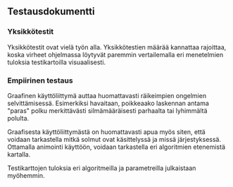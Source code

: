 ## Testausdokumentti

### Yksikkötestit

Yksikkötestit ovat vielä työn alla.  Yksikkötestien määrää kannattaa rajoittaa, koska virheet ohjelmassa löytyvät paremmin vertailemalla eri menetelmien tuloksia testikartoilla visuaalisesti.

### Empiirinen testaus

Graafinen käyttöliittymä auttaa huomattavasti räikeimpien ongelmien selvittämisessä. Esimerkiksi
havaitaan, poikkeaako laskennan antama "paras" polku merkittävästi silmämääräisesti parhaalta tai lyhimmältä polulta. 

Graafisesta käyttöliittymästä on huomattavasti apua myös siten, että voidaan tarkastella mitkä solmut ovat käsittelyssä ja missä järjestyksessä.  Ottamalla animointi käyttöön, voidaan tarkastella eri algoritmien etenemistä kartalla.

Testikarttojen tuloksia eri algoritmeilla ja parametreilla julkaistaan myöhemmin.